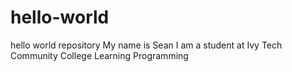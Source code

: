 # hello-world
hello world repository
My name is Sean
I am a student at Ivy Tech Community College
Learning Programming
